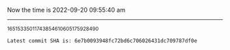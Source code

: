 Now the time is 2022-09-20 09:55:40 am

---

<small>16515335011743854610605175928490</small>

```txt
Latest commit SHA is: 6e7b0093948fc72bd6c706026431dc709787df0e
```
